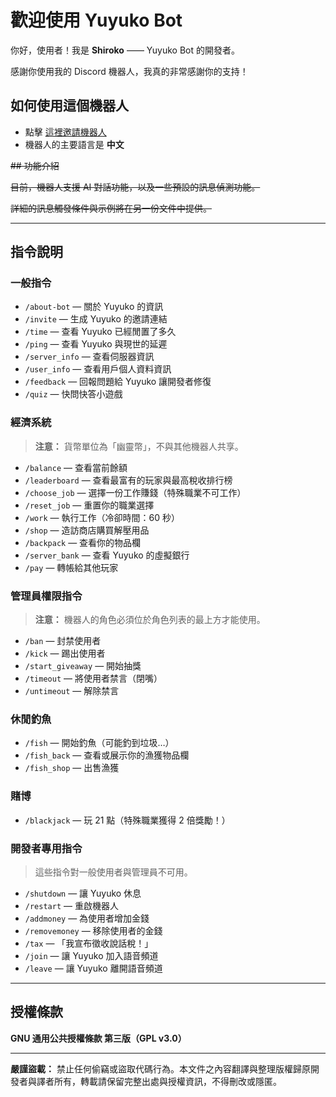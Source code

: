# 歡迎使用 Yuyuko Bot

你好，使用者！我是 **Shiroko** —— Yuyuko Bot 的開發者。

感謝你使用我的 Discord 機器人，我真的非常感謝你的支持！

## 如何使用這個機器人

* 點擊 [這裡邀請機器人](https://discord.com/oauth2/authorize?client_id=852046004550238258&permissions=15&scope=bot)
* 機器人的主要語言是 **中文**

~~## 功能介紹~~

~~目前，機器人支援 AI 對話功能，以及一些預設的訊息偵測功能。~~

~~詳細的訊息觸發條件與示例將在另一份文件中提供。~~

---

## 指令說明

### 一般指令

* `/about-bot` — 關於 Yuyuko 的資訊
* `/invite` — 生成 Yuyuko 的邀請連結
* `/time` — 查看 Yuyuko 已經閒置了多久
* `/ping` — 查看 Yuyuko 與現世的延遲
* `/server_info` — 查看伺服器資訊
* `/user_info` — 查看用戶個人資料資訊
* `/feedback` — 回報問題給 Yuyuko 讓開發者修復
* `/quiz` — 快問快答小遊戲

### 經濟系統

> **注意：** 貨幣單位為「幽靈幣」，不與其他機器人共享。

* `/balance` — 查看當前餘額
* `/leaderboard` — 查看最富有的玩家與最高稅收排行榜
* `/choose_job` — 選擇一份工作賺錢（特殊職業不可工作）
* `/reset_job` — 重置你的職業選擇
* `/work` — 執行工作（冷卻時間：60 秒）
* `/shop` — 造訪商店購買解壓用品
* `/backpack` — 查看你的物品欄
* `/server_bank` — 查看 Yuyuko 的虛擬銀行
* `/pay` — 轉帳給其他玩家

### 管理員權限指令

> **注意：** 機器人的角色必須位於角色列表的最上方才能使用。

* `/ban` — 封禁使用者
* `/kick` — 踢出使用者
* `/start_giveaway` — 開始抽獎
* `/timeout` — 將使用者禁言（閉嘴）
* `/untimeout` — 解除禁言

### 休閒釣魚

* `/fish` — 開始釣魚（可能釣到垃圾…）
* `/fish_back` — 查看或展示你的漁獲物品欄
* `/fish_shop` — 出售漁獲

### 賭博

* `/blackjack` — 玩 21 點（特殊職業獲得 2 倍獎勵！）

### 開發者專用指令

> 這些指令對一般使用者與管理員不可用。

* `/shutdown` — 讓 Yuyuko 休息
* `/restart` — 重啟機器人
* `/addmoney` — 為使用者增加金錢
* `/removemoney` — 移除使用者的金錢
* `/tax` — 「我宣布徵收說話稅！」
* `/join` — 讓 Yuyuko 加入語音頻道
* `/leave` — 讓 Yuyuko 離開語音頻道

---

## 授權條款

**GNU 通用公共授權條款 第三版（GPL v3.0）**

---

**嚴謹盜載：** 禁止任何偷竊或盜取代碼行為。本文件之內容翻譯與整理版權歸原開發者與譯者所有，轉載請保留完整出處與授權資訊，不得刪改或隱匿。
